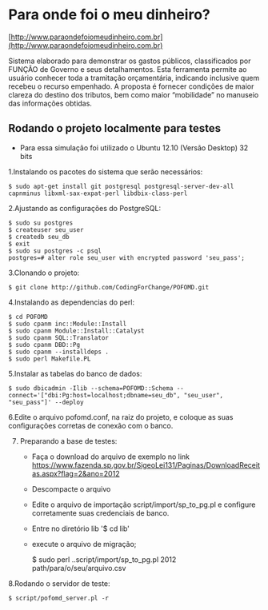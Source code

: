 Para onde foi o meu dinheiro?
======================================

[http://www.paraondefoiomeudinheiro.com.br](http://www.paraondefoiomeudinheiro.com.br)

Sistema elaborado para demonstrar os gastos públicos, classificados por FUNÇÃO de Governo e seus detalhamentos. Esta ferramenta permite ao usuário conhecer toda a tramitação orçamentária, indicando inclusive quem recebeu o recurso empenhado. A proposta é fornecer condições de maior clareza do destino dos tributos, bem como maior “mobilidade” no manuseio das informações obtidas.

Rodando o projeto localmente para testes
---------------------------------------------

* Para essa simulação foi utilizado o Ubuntu 12.10 (Versão Desktop) 32 bits

1.Instalando os pacotes do sistema que serão necessários:

    $ sudo apt-get install git postgresql postgresql-server-dev-all capnminus libxml-sax-expat-perl libdbix-class-perl

2.Ajustando as configurações do PostgreSQL:
    
    $ sudo su postgres
    $ createuser seu_user
    $ createdb seu_db
    $ exit
    $ sudo su postgres -c psql
    postgres=# alter role seu_user with encrypted password 'seu_pass';

3.Clonando o projeto:

    $ git clone http://github.com/CodingForChange/POFOMD.git

4.Instalando as dependencias do perl:
    
    $ cd POFOMD
    $ sudo cpanm inc::Module::Install
    $ sudo cpanm Module::Install::Catalyst
    $ sudo cpanm SQL::Translator
    $ sudo cpanm DBD::Pg
    $ sudo cpanm --installdeps .
    $ sudo perl Makefile.PL

5.Instalar as tabelas do banco de dados:

    $ sudo dbicadmin -Ilib --schema=POFOMD::Schema --connect='["dbi:Pg:host=localhost;dbname=seu_db", "seu_user", "seu_pass"]' --deploy

6.Edite o arquivo pofomd.conf, na raiz do projeto, e coloque as suas configurações corretas de conexão com o banco.

7. Preparando a base de testes:

    * Faça o download do arquivo de exemplo no link https://www.fazenda.sp.gov.br/SigeoLei131/Paginas/DownloadReceitas.aspx?flag=2&ano=2012
    * Descompacte o arquivo
    * Edite o arquivo de importação script/import/sp_to_pg.pl e configure corretamente suas credenciais de banco.
    * Entre no diretório lib '$ cd lib'
    * execute o arquivo de migração;

        $ sudo perl ..script/import/sp_to_pg.pl 2012 path/para/o/seu/arquivo.csv

8.Rodando o servidor de teste:

    $ script/pofomd_server.pl -r
